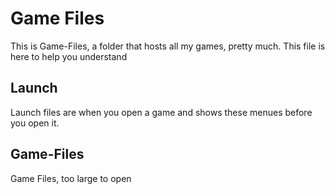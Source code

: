 # Game Files

This is Game-Files, a folder that hosts all my games, pretty much. This file is here to help you understand

## Launch
Launch files are when you open a game and shows these menues before you open it.

## Game-Files

Game Files, too large to open

